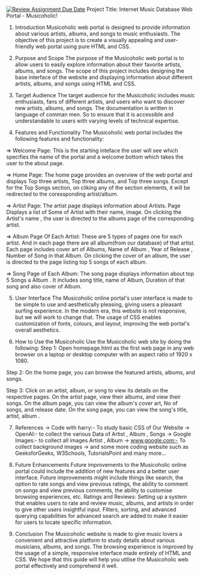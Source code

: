 [![Review Assignment Due Date](https://classroom.github.com/assets/deadline-readme-button-24ddc0f5d75046c5622901739e7c5dd533143b0c8e959d652212380cedb1ea36.svg)](https://classroom.github.com/a/uO3FBJhb)
Project Title: Internet Music Database Web Portal - Musicoholic!

1. Introduction
Musicoholic web portal is designed to provide information about various artists, albums, and songs to music enthusiasts. The objective of this project is to create a visually appealing and user-friendly web portal using pure HTML and CSS.

2. Purpose and Scope
The purpose of the Musicoholic web portal is to allow users to easily explore information about their favorite artists, albums, and songs. The scope of this project includes designing the base interface of the website and displaying information about different artists, albums, and songs using HTML and CSS.

3. Target Audience
The target audience for the Musicoholic includes music enthusiasts, fans of different artists, and users who want to discover new artists, albums, and songs. The documentation is written in language of comman men. So to ensure that it is accessible and understandable to users with varying levels of technical expertise.

4. Features and Functionality
The Musicoholic web portal includes the following features and functionality:

=> Welcome Page: This is the starting inteface the user will see which specifies the name of the portal and a welcome bottom which takes the user to the about page.

=> Home Page: The home page provides an overview of the web portal and  displays Top three artists, Top three albums, and Top three songs. Except for the Top Songs section, on cliking any of the section elements, it will be redirected to the coressponding artist/album.

=> Artist Page: The artist page displays information about Artists. Page Displays a list of Some of Artist with their name, image. On clicking the Artist's name , the user is directed to the albums page of the corresponding artist.


=> Album Page Of Each Artist: These are 5 types of pages one for each artist. And in each page there are all album(from our database) of that artist. Each page includes cover art of Albums, Name of Album , Year of Release , Number of Song in that Album. On clicking the cover of an album, the user is directed to the page listing top 5 songs of each album.


=> Song Page of Each Album: The song page displays information about top 5 Songs a Album . It includes song title, name of Album, Duration of that song and also cover of Album.


5. User Interface
The Musicoholic online portal's user interface is made to be simple to use and aesthetically pleasing, giving users a pleasant surfing experience. In the modern era, this website is not responsive, but we will work to change that. The usage of CSS enables customization of fonts, colours, and layout, improving the web portal's overall aesthetics.

6. How to Use the Musicoholic
Use the Musicoholic web site by doing the following:
Step 1: Open homepage.html as the first web page in any web browser on a laptop or desktop computer with an aspect ratio of 1920 x 1080.

Step 2: On the home page, you can browse the featured artists, albums, and songs.

Step 3: Click on an artist, album, or song to view its details on the respective pages. On the artist page, view their albums, and view their songs. On the album page, you can view the album's cover art, No  of songs, and release date. On the song page, you can view the song's title, artist, album .


7. References
    ->  Code with harry:- To study basic CSS of Our Website
    ->  OpenAI:- to collect the various Data of Artist , Album , Songs
    ->  Google Images:- to collect all images Artist , Album
    ->  www.google.com:- To collect background images
    ->  and some more coding website such as GeeksforGeeks, W3Schools, TutorialsPoint and many
        more...


8. Future Enhancements
Future improvements to the Musicoholic online portal could include the addition of new features and a better user interface. Future improvements might include things like search, the option to rate songs and view previous ratings, the ability to comment on songs and view previous comments, the ability to customise browsing experiences, etc.
Ratings and Reviews: Setting up a system that enables users to rate and review music, albums, and artists in order to give other users insightful input.
Filters, sorting, and advanced querying capabilities for advanced search are added to make it easier for users to locate specific information.

9. Conclusion
The Musicoholic website is made to give music lovers a convenient and attractive platform to study details about various musicians, albums, and songs. The browsing experience is improved by the usage of a simple, responsive interface made entirely of HTML and CSS. We hope that this guide will help you utilise the Musicoholic web portal effectively and comprehend it well.